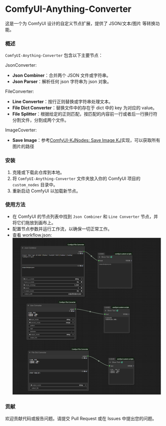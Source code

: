 # ComfyUI-Anything-Converter

这是一个为 ComfyUI 设计的自定义节点扩展，提供了 JSON/文本/图片 等转换功能。

### 概述

`ComfyUI-Anything-Converter` 包含以下主要节点：

JsonConverter:
- **Json Combiner**：合并两个 JSON 文件或字符串。
- **Json Parser**：解析任何 json 字符串为 json 对象。

FileConverter:
- **Line Converter**：按行正则替换或字符串处理文本。
- **File Dict Converter**：替换文件中的存在于 dict 中的 key 为对应的 value。
- **File Splitter**：根据给定的正则匹配，按匹配的内容前一行或者后一行换行符分割文件，分割成两个文件。

ImageCoverter:
- **Save Image**：参考[ComfyUI-KJNodes: Save Image KJ](https://github.com/kijai/ComfyUI-KJNodes)实现，可以获取所有图片的路径

### 安装

1. 克隆或下载此仓库到本地。
2. 将 `ComfyUI-Anything-Converter` 文件夹放入你的 ComfyUI 项目的 `custom_nodes` 目录中。
3. 重新启动 ComfyUI 以加载新节点。

### 使用方法

- 在 ComfyUI 的节点列表中找到 `Json Combiner` 和 `Line Converter` 节点，并将它们拖放到画布上。
- 配置节点参数并运行工作流，以确保一切正常工作。
- 查看 workflow.json:
  ![workflow.json](workflow.png)

### 贡献

欢迎贡献代码或报告问题。请提交 Pull Request 或在 Issues 中提出您的问题。
